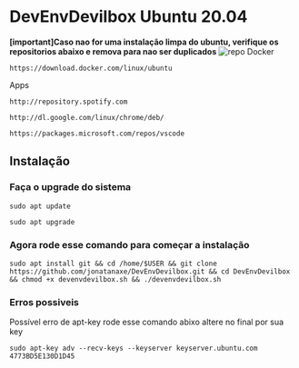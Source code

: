 # DevEnvDevilbox Ubuntu 20.04

**[important]Caso nao for uma instalação limpa do ubuntu, verifique os repositorios abaixo e remova para nao ser duplicados**
![repo](https://i.imgur.com/Jk4Uy6S.png)
Docker
```
https://download.docker.com/linux/ubuntu
```
Apps
```
http://repository.spotify.com
```
```
http://dl.google.com/linux/chrome/deb/
```
```
https://packages.microsoft.com/repos/vscode
```

## Instalação 

### Faça o upgrade do sistema

```
sudo apt update
```
```
sudo apt upgrade
```

### Agora rode esse comando para começar a instalação

```
sudo apt install git && cd /home/$USER && git clone https://github.com/jonatanaxe/DevEnvDevilbox.git && cd DevEnvDevilbox && chmod +x devenvdevilbox.sh && ./devenvdevilbox.sh
```

### Erros possiveis

Possível erro de apt-key rode esse comando abixo altere no final por sua key
```
sudo apt-key adv --recv-keys --keyserver keyserver.ubuntu.com 4773BD5E130D1D45
```
